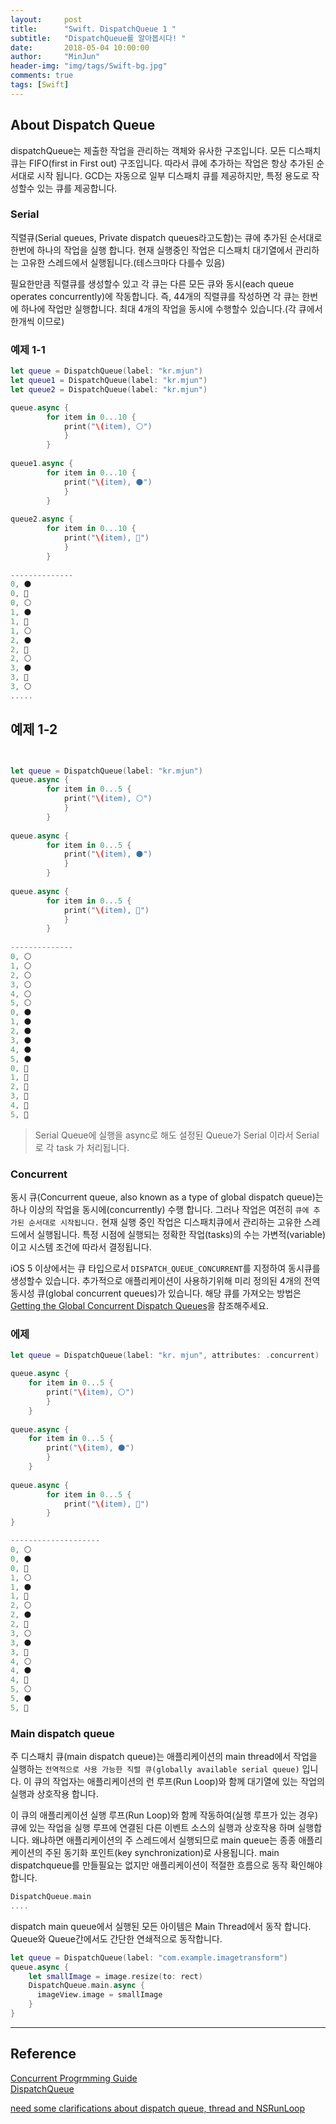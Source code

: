 ```yaml
---
layout:     post
title:      "Swift. DispatchQueue 1 "
subtitle:   "DispatchQueue를 알아봅시다! "
date:       2018-05-04 10:00:00
author:     "MinJun"
header-img: "img/tags/Swift-bg.jpg"
comments: true 
tags: [Swift]
---
```


## About Dispatch Queue 

dispatchQueue는 제출한 작업을 관리하는 객체와 유사한 구조입니다. 모든 디스패치큐는 FIFO(first in First out) 구조입니다. 따라서 큐에 추가하는 작업은 항상 추가된 순서대로 시작 됩니다. GCD는 자동으로 일부 디스패치 큐를 제공하지만, 특정 용도로 작성할수 있는 큐를 제공합니다. 

### Serial 

직렬큐(Serial queues, Private dispatch queues라고도함)는 큐에 추가된 순서대로 한번에 하나의 작업을 실행 합니다. 현재 실행중인 작업은 디스패치 대기열에서 관리하는 고유한 스레드에서 실행됩니다.(테스크마다 다를수 있음)

필요한만큼 직렬큐를 생성할수 있고 각 큐는 다른 모든 큐와 동시(each queue operates concurrently)에 작동합니다. 즉, 44개의 직렬큐를 작성하면 각 큐는 한번에 하나에 작업만 실행합니다. 최대 4개의 작업을 동시에 수행할수 있습니다.(각 큐에서 한개씩 이므로)

### 예제 1-1

```swift
let queue = DispatchQueue(label: "kr.mjun")
let queue1 = DispatchQueue(label: "kr.mjun")
let queue2 = DispatchQueue(label: "kr.mjun")

queue.async {
		for item in 0...10 {
			print("\(item), ⚪️")
            }
        }
        
queue1.async {
		for item in 0...10 {
			print("\(item), ⚫️")
            }
        }
        
queue2.async {
		for item in 0...10 {
			print("\(item), 🔴")
            }
        }
        
--------------
0, ⚫️
0, 🔴
0, ⚪️
1, ⚫️
1, 🔴
1, ⚪️
2, ⚫️
2, 🔴
2, ⚪️
3, ⚫️
3, 🔴
3, ⚪️
.....
```

## 예제 1-2

```swift


let queue = DispatchQueue(label: "kr.mjun")
queue.async {
		for item in 0...5 {
			print("\(item), ⚪️")
            }
        }
        
queue.async {
		for item in 0...5 {
			print("\(item), ⚫️")
            }
        }
        
queue.async {
		for item in 0...5 {
			print("\(item), 🔴")
            }
        }
         
--------------
0, ⚪️
1, ⚪️
2, ⚪️
3, ⚪️
4, ⚪️
5, ⚪️
0, ⚫️
1, ⚫️
2, ⚫️
3, ⚫️
4, ⚫️
5, ⚫️
0, 🔴
1, 🔴
2, 🔴
3, 🔴
4, 🔴
5, 🔴
```

> Serial Queue에 실행을 async로 해도 설정된 Queue가 Serial 이라서 Serial로 각 task 가 처리됩니다.

### Concurrent

동시 큐(Concurrent queue, also known as a type of global dispatch queue)는 하나 이상의 작업을 동시에(concurrently) 수행 합니다. 그러나 작업은 여전히 `큐에 추가된 순서대로 시작됩니다.` 현재 실행 중인 작업은 디스패치큐에서 관리하는 고유한 스레드에서 실행됩니다. 특정 시점에 실행되는 정확한 작업(tasks)의 수는 가변적(variable)이고 시스템 조건에 따라서 결정됩니다. 

iOS 5 이상에서는 큐 타입으로서 `DISPATCH_QUEUE_CONCURRENT`를 지정하여 동시큐를 생성할수 있습니다. 추가적으로 애플리케이션이 사용하기위해 미리 정의된 4개의 전역 동시성 큐(global concurrent queues)가 있습니다. 해당 큐를 가져오는 방법은 [Getting the Global Concurrent Dispatch Queues](https://developer.apple.com/library/content/documentation/General/Conceptual/ConcurrencyProgrammingGuide/OperationQueues/OperationQueues.html#//apple_ref/doc/uid/TP40008091-CH102-SW5)을 참조해주세요.


### 에제 

```swift
let queue = DispatchQueue(label: "kr. mjun", attributes: .concurrent)

queue.async {
	for item in 0...5 {
		print("\(item), ⚪️")
		}
	}
        
queue.async {
	for item in 0...5 {
		print("\(item), ⚫️")
		}
	}
        
queue.async {
		for item in 0...5 {
			print("\(item), 🔴")
		}
}

--------------------
0, ⚪️
0, ⚫️
0, 🔴
1, ⚪️
1, ⚫️
1, 🔴
2, ⚪️
2, ⚫️
2, 🔴
3, ⚪️
3, ⚫️
3, 🔴
4, ⚪️
4, ⚫️
4, 🔴
5, ⚪️
5, ⚫️
5, 🔴
```

### Main dispatch queue 

주 디스패치 큐(main dispatch queue)는 애플리케이션의 main thread에서 작업을 실행하는 `전역적으로 사용 가능한 직렬 큐(globally available serial queue)` 입니다. 이 큐의 작업자는 애플리케이션의 런 루프(Run Loop)와 함께 대기열에 있는 작업의 실행과 상호작용 합니다.  

이 큐의 애플리케이션 실행 루프(Run Loop)와 함께 작동하여(실행 루프가 있는 경우)큐에 있는 작업을 실행 루프에 연결된 다른 이벤트 소스의 실행과 상호작용 하며 실행합니다. 왜냐하면 애플리케이션의 주 스레드에서 실행되므로 main queue는 종종 애플리케이션의 주된 동기화 포인트(key synchronization)로 사용됩니다. main dispatchqueue를 만들필요는 없지만 애플리케이션이 적절한 흐름으로 동작 확인해야 합니다. 

```swift
DispatchQueue.main
....
```

dispatch main queue에서 실행된 모든 아이템은 Main Thread에서 동작 합니다. Queue와 Queue간에서도 간단한 연쇄적으로 동작합니다.

```swift
let queue = DispatchQueue(label: "com.example.imagetransform")
queue.async {
    let smallImage = image.resize(to: rect)
    DispatchQueue.main.async {
      imageView.image = smallImage
	} 
}
```

---

## Reference 

[Concurrent Progrmming Guide](https://developer.apple.com/library/content/documentation/General/Conceptual/ConcurrencyProgrammingGuide/OperationQueues/OperationQueues.html#//apple_ref/doc/uid/TP40008091-CH102-SW15)<br>
[DispatchQueue](https://developer.apple.com/documentation/dispatch/dispatchqueue)<br>

[need some clarifications about dispatch queue, thread and NSRunLoop](https://stackoverflow.com/questions/38000727/need-some-clarifications-about-dispatch-queue-thread-and-nsrunloop)<br>